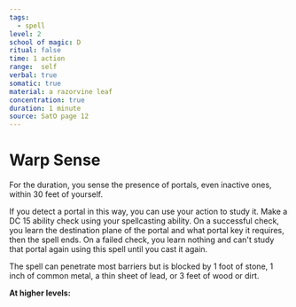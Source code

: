 ```yaml
---
tags:
  - spell
level: 2
school of magic: D
ritual: false
time: 1 action
range:  self
verbal: true
somatic: true
material: a razorvine leaf
concentration: true
duration: 1 minute
source: SatO page 12
---
```

# Warp Sense
For the duration, you sense the presence of portals, even inactive ones, within 30 feet of yourself.

If you detect a portal in this way, you can use your action to study it. Make a DC 15 ability check using your spellcasting ability. On a successful check, you learn the destination plane of the portal and what portal key it requires, then the spell ends. On a failed check, you learn nothing and can't study that portal again using this spell until you cast it again.

The spell can penetrate most barriers but is blocked by 1 foot of stone, 1 inch of common metal, a thin sheet of lead, or 3 feet of wood or dirt.

**At higher levels:** 